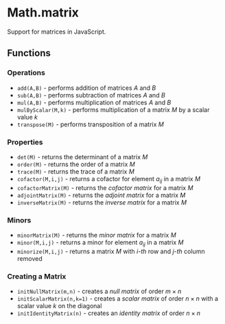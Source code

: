 # Math.matrix
Support for matrices in JavaScript.

## Functions

### Operations

- `add(A,B)` - performs addition of matrices $A$ and $B$
- `sub(A,B)` - performs subtraction of matrices $A$ and $B$
- `mul(A,B)` - performs multiplication of matrices $A$ and $B$
- `mulByScalar(M,k)` - performs multiplication of a matrix $M$ by a scalar value $k$
- `transpose(M)` - performs transposition of a matrix $M$

### Properties

- `det(M)` - returns the determinant of a matrix $M$
- `order(M)` - returns the order of a matrix $M$
- `trace(M)` - returns the trace of a matrix $M$
- `cofactor(M,i,j)` - returns a cofactor for element $a_{ij}$ in a matrix $M$
- `cofactorMatrix(M)` - returns the _cofactor matrix_ for a matrix $M$
- `adjointMatrix(M)` - returns the _adjoint matrix_ for a matrix $M$
- `inverseMatrix(M)` - returns the _inverse matrix_ for a matrix $M$

### Minors

- `minorMatrix(M)` - returns the _minor matrix_ for a matrix $M$
- `minor(M,i,j)` - returns a minor for element $a_{ij}$ in a matrix $M$
- `minorize(M,i,j)` - returns a matrix $M$ with _i-th_ row and _j-th_ column removed

### Creating a Matrix

- `initNullMatrix(m,n)` - creates a _null matrix_ of order $m \times n$
- `initScalarMatrix(n,k=1)` - creates a _scalar matrix_ of order $n \times n$ with a scalar value $k$ on the diagonal
- `initIdentityMatrix(n)` - creates an _identity matrix_ of order $n \times n$
